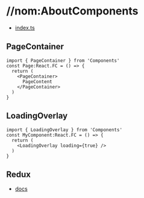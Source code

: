 # //nom:AboutComponents
- [index.ts](./index.ts)

## PageContainer
```tsx
import { PageContainer } from 'Components'
const Page:React.FC = () => {
  return (
    <PageContainer>
      PageContent
    </PageContainer>
  )
}
```

## LoadingOverlay
```tsx
import { LoadingOverlay } from 'Components'
const MyComponent:React.FC = () => {
  return (
    <LoadingOverlay loading={true} />
  )
}
```

## Redux
- [docs](./Redux/about.md)